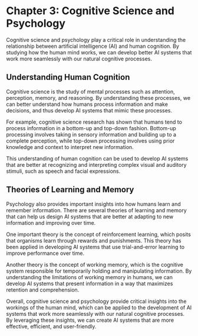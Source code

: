 Chapter 3: Cognitive Science and Psychology
===========================================

Cognitive science and psychology play a critical role in understanding the relationship between artificial intelligence (AI) and human cognition. By studying how the human mind works, we can develop better AI systems that work more seamlessly with our natural cognitive processes.

Understanding Human Cognition
-----------------------------

Cognitive science is the study of mental processes such as attention, perception, memory, and reasoning. By understanding these processes, we can better understand how humans process information and make decisions, and thus develop AI systems that mimic these processes.

For example, cognitive science research has shown that humans tend to process information in a bottom-up and top-down fashion. Bottom-up processing involves taking in sensory information and building up to a complete perception, while top-down processing involves using prior knowledge and context to interpret new information.

This understanding of human cognition can be used to develop AI systems that are better at recognizing and interpreting complex visual and auditory stimuli, such as speech and facial expressions.

Theories of Learning and Memory
-------------------------------

Psychology also provides important insights into how humans learn and remember information. There are several theories of learning and memory that can help us design AI systems that are better at adapting to new information and improving over time.

One important theory is the concept of reinforcement learning, which posits that organisms learn through rewards and punishments. This theory has been applied in developing AI systems that use trial-and-error learning to improve performance over time.

Another theory is the concept of working memory, which is the cognitive system responsible for temporarily holding and manipulating information. By understanding the limitations of working memory in humans, we can develop AI systems that present information in a way that maximizes retention and comprehension.

Overall, cognitive science and psychology provide critical insights into the workings of the human mind, which can be applied to the development of AI systems that work more seamlessly with our natural cognitive processes. By leveraging these insights, we can create AI systems that are more effective, efficient, and user-friendly.
